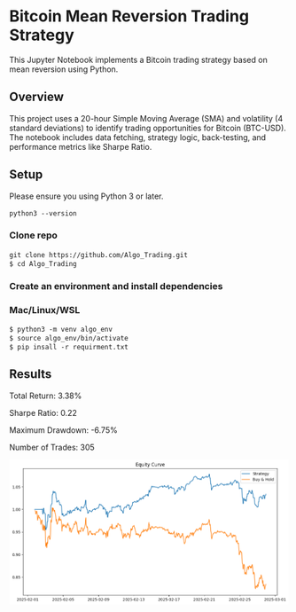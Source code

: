 # Bitcoin Mean Reversion Trading Strategy

This Jupyter Notebook implements a Bitcoin trading strategy based on mean reversion using Python.

## Overview

This project uses a 20-hour Simple Moving Average (SMA) and volatility (4 standard deviations) to identify trading opportunities for Bitcoin (BTC-USD). The notebook includes data fetching, strategy logic, back-testing, and performance metrics like Sharpe Ratio.

## Setup

Please ensure you using Python 3 or later.

```
python3 --version
```

### Clone repo

```
git clone https://github.com/Algo_Trading.git
$ cd Algo_Trading
```

### Create an environment and install dependencies

### Mac/Linux/WSL

```
$ python3 -m venv algo_env
$ source algo_env/bin/activate
$ pip insall -r requirment.txt
```

## Results

Total Return: 3.38%

Sharpe Ratio: 0.22

Maximum Drawdown: -6.75%

Number of Trades: 305

![alt text](image.png)
